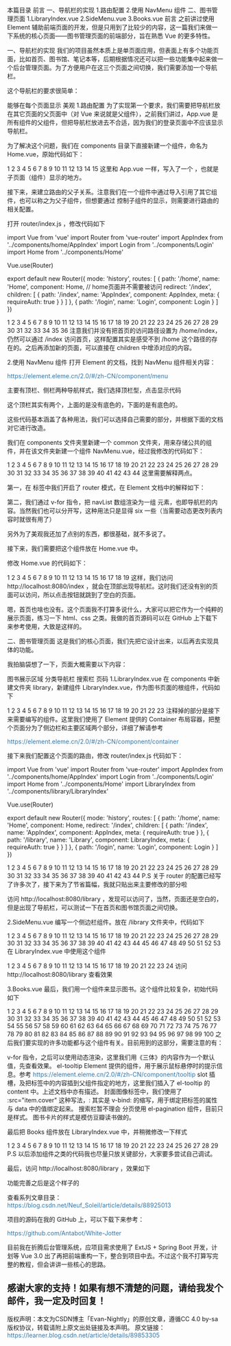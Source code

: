 本篇目录
前言
一、导航栏的实现
1.路由配置
2.使用 NavMenu 组件
二、图书管理页面
1.LibraryIndex.vue
2.SideMenu.vue
3.Books.vue
前言
之前讲过使用 Element 辅助前端页面的开发，但是只用到了比较少的内容，这一篇我们来做一下系统的核心页面——图书管理页面的前端部分，旨在熟悉 Vue 的更多特性。

一、导航栏的实现
我们的项目虽然本质上是单页面应用，但表面上有多个功能页面，比如首页、图书馆、笔记本等，后期根据情况还可以把一些功能集中起来做一个后台管理页面。为了方便用户在这三个页面之间切换，我们需要添加一个导航栏。

这个导航栏的要求很简单：

能够在每个页面显示
美观
1.路由配置
为了实现第一个要求，我们需要把导航栏放在其它页面的父页面中（对 Vue 来说就是父组件），之前我们讲过，App.vue 是所有组件的父组件，但把导航栏放进去不合适，因为我们的登录页面中不应该显示导航栏。

为了解决这个问题，我们在 components 目录下直接新建一个组件，命名为 Home.vue，原始代码如下：

<template>
  <div>
    <router-view/>
  </div>
</template>

<script>
  export default {
    name: 'Home'
  }
</script>

<style scoped>

</style>
1
2
3
4
5
6
7
8
9
10
11
12
13
14
15
这里和 App.vue 一样，写入了一个 <router-view/>，也就是子页面（组件）显示的地方。

接下来，来建立路由的父子关系。注意我们在一个组件中通过导入引用了其它组件，也可以称之为父子组件，但想要通过 <router-view/> 控制子组件的显示，则需要进行路由的相关配置。

打开 router/index.js ，修改代码如下

import Vue from 'vue'
import Router from 'vue-router'
import AppIndex from '../components/home/AppIndex'
import Login from '../components/Login'
import Home from '../components/Home'

Vue.use(Router)

export default new Router({
  mode: 'history',
  routes: [
    {
      path: '/home',
      name: 'Home',
      component: Home,
      // home页面并不需要被访问
      redirect: '/index',
      children: [
        {
          path: '/index',
          name: 'AppIndex',
          component: AppIndex,
          meta: {
            requireAuth: true
          }
        }
      ]
    },
    {
      path: '/login',
      name: 'Login',
      component: Login
    }
  ]
})

1
2
3
4
5
6
7
8
9
10
11
12
13
14
15
16
17
18
19
20
21
22
23
24
25
26
27
28
29
30
31
32
33
34
35
36
注意我们并没有把首页的访问路径设置为 /home/index，仍然可以通过 /index 访问首页，这样配置其实是感受不到 /home 这个路径的存在的。之后再添加新的页面，可以直接在 children 中增添对应的内容。

2.使用 NavMenu 组件
打开 Element 的文档，找到 NavMenu 组件相关内容：

https://element.eleme.cn/2.0/#/zh-CN/component/menu

主要有顶栏、侧栏两种导航样式，我们选择顶栏型，点击显示代码

这个顶栏其实有两个，上面的是没有底色的，下面的是有底色的。

这些代码基本涵盖了各种用法，我们可以选择自己需要的部分，并根据下面的文档对它进行改造。

我们在 components 文件夹里新建一个 common 文件夹，用来存储公共的组件，并在该文件夹新建一个组件 NavMenu.vue，经过我修改的代码如下：

<template>
    <el-menu
      :default-active="'/index'"
      router
      mode="horizontal"
      background-color="white"
      text-color="#222"
      active-text-color="red"
      style="min-width: 1300px">
      <el-menu-item v-for="(item,i) in navList" :key="i" :index="item.name">
        {{ item.navItem }}
      </el-menu-item>
      <a href="#nowhere" style="color: #222;float: right;padding: 20px;">更多功能</a>
      <i class="el-icon-menu" style="float:right;font-size: 45px;color: #222;padding-top: 8px"></i>
      <span style="position: absolute;padding-top: 20px;right: 43%;font-size: 20px;font-weight: bold">White Jotter - Your Mind Palace</span>
    </el-menu>
</template>

<script>
  export default {
    name: 'NavMenu',
    data () {
      return {
        navList: [
          {name: '/index', navItem: '首页'},
          {name: '/jotter', navItem: '笔记本'},
          {name: '/library', navItem: '图书馆'},
          {name: '/admin', navItem: '个人中心'}
        ]
      }
    }
  }
</script>

<style scoped>
  a{
    text-decoration: none;
  }

  span {
    pointer-events: none;
  }
</style>

1
2
3
4
5
6
7
8
9
10
11
12
13
14
15
16
17
18
19
20
21
22
23
24
25
26
27
28
29
30
31
32
33
34
35
36
37
38
39
40
41
42
43
44
这里需要解释两点。

第一，在 <el-menu> 标签中我们开启了 router 模式，在 Element 文档中的解释如下：


第二，我们通过 v-for 指令，把 navList 数组渲染为一组 <el-menu-item> 元素，也即导航栏的内容。当然我们也可以分开写，这种用法只是显得 six 一些（当需要动态更改列表内容时就很有用了）

另外为了美观我还加了点别的东西，都很基础，就不多说了。

接下来，我们需要把这个组件放在 Home.vue 中。

修改 Home.vue 的代码如下：

<template>
  <div>
    <nav-menu></nav-menu>
    <router-view/>
  </div>
</template>

<script>
  import NavMenu from './common/NavMenu'
  export default {
    name: 'Home',
    components: {NavMenu}
  }
</script>

<style scoped>

</style>

1
2
3
4
5
6
7
8
9
10
11
12
13
14
15
16
17
18
19
这样，我们访问 http://localhost:8080/index ，就会在顶部出现导航栏。这时我们还没有别的页面可以访问，所以点击按钮就跳到了空白的页面。

嗯，首页也啥也没有。这个页面我不打算多说什么，大家可以把它作为一个纯粹的展示页面，练习一下 html、css 之类。我做的首页源码可以在 GitHub 上下载下来参考使用，大致是这样的。


二、图书管理页面
这是我们的核心页面，我们先把它设计出来，以后再去实现具体的功能。

我拍脑袋想了一下，页面大概需要以下内容：

图书展示区域
分类导航栏
搜索栏
页码
1.LibraryIndex.vue
在 components 中新建文件夹 library，新建组件 LibraryIndex.vue，作为图书页面的根组件，代码如下

<template>
  <el-container>
    <el-aside style="width: 200px;margin-top: 20px">
      <switch></switch>
      <!--<SideMenu></SideMenu>-->
    </el-aside>
    <el-main>
      <!--<books></books>-->
    </el-main>
  </el-container>
</template>

<script>

  export default {
    name: 'AppLibrary'
  }
</script>

<style scoped>

</style>

1
2
3
4
5
6
7
8
9
10
11
12
13
14
15
16
17
18
19
20
21
22
23
注释掉的部分是接下来需要编写的组件。这里我们使用了 Element 提供的 Container 布局容器，把整个页面分为了侧边栏和主要区域两个部分，详细了解请参考

https://element.eleme.cn/2.0/#/zh-CN/component/container

接下来我们配置这个页面的路由，修改 router/index.js 代码如下：

import Vue from 'vue'
import Router from 'vue-router'
import AppIndex from '../components/home/AppIndex'
import Login from '../components/Login'
import Home from '../components/Home'
import LibraryIndex from '../components/library/LibraryIndex'

Vue.use(Router)

export default new Router({
  mode: 'history',
  routes: [
    {
      path: '/home',
      name: 'Home',
      component: Home,
      redirect: '/index',
      children: [
        {
          path: '/index',
          name: 'AppIndex',
          component: AppIndex,
          meta: {
            requireAuth: true
          }
        },
        {
          path: '/library',
          name: 'Library',
          component: LibraryIndex,
          meta: {
            requireAuth: true
          }
        }
      ]
    },
    {
      path: '/login',
      name: 'Login',
      component: Login
    }
  ]
})

1
2
3
4
5
6
7
8
9
10
11
12
13
14
15
16
17
18
19
20
21
22
23
24
25
26
27
28
29
30
31
32
33
34
35
36
37
38
39
40
41
42
43
44
P.S 关于 router 的配置已经写了许多次了，接下来为了节省篇幅，我就只贴出来主要修改的部分啦

访问 http://localhost:8080/library ，发现可以访问了，当然，页面还是空白的，但是出现了导航栏，可以测试一下在首页和图书馆页面之间切换。


2.SideMenu.vue
编写一个侧边栏组件。放在 /library 文件夹中，代码如下

<template>
  <el-menu
    class="categories"
    default-active="0"
    @select="handleSelect"
    active-text-color="red">
    <el-menu-item index="0">
      <i class="el-icon-menu"></i>
      <span slot="title">全部</span>
    </el-menu-item>
    <el-menu-item index="1">
      <i class="el-icon-menu"></i>
      <span slot="title">文学</span>
    </el-menu-item>
    <el-menu-item index="2">
      <i class="el-icon-menu"></i>
      <span slot="title">流行</span>
    </el-menu-item>
    <el-menu-item index="3">
      <i class="el-icon-menu"></i>
      <span slot="title">文化</span>
    </el-menu-item>
    <el-menu-item index="4">
      <i class="el-icon-menu"></i>
      <span slot="title">生活</span>
    </el-menu-item>
    <el-menu-item index="5">
      <i class="el-icon-menu"></i>
      <span slot="title">经管</span>
    </el-menu-item>
    <el-menu-item index="6">
      <i class="el-icon-menu"></i>
      <span slot="title">科技</span>
    </el-menu-item>
  </el-menu>
</template>

<script>
  export default {
    name: 'SideMenu'
  }
</script>

<style scoped>
  .categories {
    position: fixed;
    margin-left: 50%;
    left: -600px;
    top: 100px;
    width: 150px;
  }
</style>

1
2
3
4
5
6
7
8
9
10
11
12
13
14
15
16
17
18
19
20
21
22
23
24
25
26
27
28
29
30
31
32
33
34
35
36
37
38
39
40
41
42
43
44
45
46
47
48
49
50
51
52
53
在 LibraryIndex.vue 中使用这个组件

<template>
  <el-container>
    <el-aside style="width: 200px;margin-top: 20px">
      <switch></switch>
      <SideMenu></SideMenu>
    </el-aside>
    <el-main>
      <!--<books></books>-->
    </el-main>
  </el-container>
</template>

<script>
  import SideMenu from './SideMenu'
  export default {
    name: 'AppLibrary',
    components: {SideMenu}
  }
</script>

<style scoped>

</style>

1
2
3
4
5
6
7
8
9
10
11
12
13
14
15
16
17
18
19
20
21
22
23
24
访问 http://localhost:8080/library 查看效果


3.Books.vue
最后，我们用一个组件来显示图书。这个组件比较复杂，初始代码如下

<template>
  <div>
    <el-row style="height: 840px;">
      <!--<search-bar></search-bar>-->
      <el-tooltip effect="dark" placement="right"
                  v-for="item in books"
                  :key="item.id">
        <p slot="content" style="font-size: 14px;margin-bottom: 6px;">{{item.title}}</p>
        <p slot="content" style="font-size: 13px;margin-bottom: 6px">
          <span>{{item.author}}</span> /
          <span>{{item.date}}</span> /
          <span>{{item.press}}</span>
        </p>
        <p slot="content" style="width: 300px" class="abstract">{{item.abs}}</p>
        <el-card style="width: 135px;margin-bottom: 20px;height: 233px;float: left;margin-right: 15px" class="book"
                 bodyStyle="padding:10px" shadow="hover">
          <div class="cover">
            <img :src="item.cover" alt="封面">
          </div>
          <div class="info">
            <div class="title">
              <a href="">{{item.title}}</a>
            </div>
          </div>
          <div class="author">{{item.author}}</div>
        </el-card>
      </el-tooltip>
    </el-row>
    <el-row>
      <el-pagination
        :current-page="1"
        :page-size="10"
        :total="20">
      </el-pagination>
    </el-row>
  </div>
</template>

<script>
  export default {
    name: 'Books',
    data () {
      return {
        books: [
          {
            cover: 'https://i.loli.net/2019/04/10/5cada7e73d601.jpg',
            title: '三体',
            author: '刘慈欣',
            date: '2019-05-05',
            press: '重庆出版社',
            abs: '文化大革命如火如荼进行的同时。军方探寻外星文明的绝秘计划“红岸工程”取得了突破性进展。但在按下发射键的那一刻，历经劫难的叶文洁没有意识到，她彻底改变了人类的命运。地球文明向宇宙发出的第一声啼鸣，以太阳为中心，以光速向宇宙深处飞驰……'
          }
        ]
      }
    }
  }
</script>

<style scoped>
  .cover {
    width: 115px;
    height: 172px;
    margin-bottom: 7px;
    overflow: hidden;
    cursor: pointer;
  }

  img {
    width: 115px;
    height: 172px;
    /*margin: 0 auto;*/
  }

  .title {
    font-size: 14px;
    text-align: left;
  }

  .author {
    color: #333;
    width: 102px;
    font-size: 13px;
    margin-bottom: 6px;
    text-align: left;
  }

  .abstract {
    display: block;
    line-height: 17px;
  }

  a {
    text-decoration: none;
  }

  a:link, a:visited, a:focus {
    color: #3377aa;
  }
</style>

1
2
3
4
5
6
7
8
9
10
11
12
13
14
15
16
17
18
19
20
21
22
23
24
25
26
27
28
29
30
31
32
33
34
35
36
37
38
39
40
41
42
43
44
45
46
47
48
49
50
51
52
53
54
55
56
57
58
59
60
61
62
63
64
65
66
67
68
69
70
71
72
73
74
75
76
77
78
79
80
81
82
83
84
85
86
87
88
89
90
91
92
93
94
95
96
97
98
99
100
之后我们要实现的许多功能都与这个组件有关。目前用到的这部分，需要注意的有：

v-for 指令，之后可以使用动态渲染，这里我们用《三体》的内容作为一个默认值，先查看效果。
el-tooltip Element 提供的组件，用于展示鼠标悬停时的提示信息。参考 https://element.eleme.cn/2.0/#/zh-CN/component/tooltip
slot 插槽，及把标签中的内容插到父组件指定的地方，这里我们插入了 el-tooltip 的 content 中。上述文档中亦有描述。
封面图像标签中，我们使用了 :src="item.cover" 这种写法，: 其实是 v-bind: 的缩写，用于绑定把标签的属性与 data 中的值绑定起来。
搜索栏暂不理会
分页使用 el-pagination 组件，目前只是样式。
图书卡片的样式是模仿豆瓣读书做的。


最后把 Books 组件放在 LibraryIndex.vue 中，并稍微修改一下样式

<template>
  <el-container>
    <el-aside style="width: 200px;margin-top: 20px">
      <switch></switch>
      <SideMenu></SideMenu>
    </el-aside>
    <el-main>
      <books class="books-area"></books>
    </el-main>
  </el-container>
</template>

<script>
  import SideMenu from './SideMenu'
  import Books from './Books'
  export default {
    name: 'AppLibrary',
    components: {SideMenu, Books}
  }
</script>

<style scoped>
  .books-area {
    width: 990px;
    margin-left: auto;
    margin-right: auto;
  }
</style>

1
2
3
4
5
6
7
8
9
10
11
12
13
14
15
16
17
18
19
20
21
22
23
24
25
26
27
28
29
P.S 以后添加组件之类的代码我也尽量只放关键部分，大家要多尝试自己调试。

最后，访问 http://localhost:8080/library ，效果如下

功能完善之后是这个样子的


查看系列文章目录：
https://blog.csdn.net/Neuf_Soleil/article/details/88925013

项目的源码在我的 GitHub 上，可以下载下来参考：

https://github.com/Antabot/White-Jotter

目前我在折腾后台管理系统，应项目需求使用了 ExtJS + Spring Boot 开发，计划等 Vue 3.0 出了再把前端重构一下，整合到项目中去。不过这个我不打算写完整的教程，但会讲讲一些核心的思路。

感谢大家的支持！如果有想不清楚的问题，请给我发个邮件，我一定及时回复！
--------------------- 
版权声明：本文为CSDN博主「Evan-Nightly」的原创文章，遵循CC 4.0 by-sa版权协议，转载请附上原文出处链接及本声明。
原文链接：https://learner.blog.csdn.net/article/details/89853305